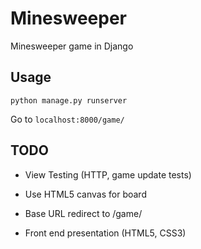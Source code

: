 # Minesweeper

Minesweeper game in Django

## Usage

```python manage.py runserver```

Go to ```localhost:8000/game/```

## TODO

- View Testing (HTTP, game update tests)

- Use HTML5 canvas for board

- Base URL redirect to /game/

- Front end presentation (HTML5, CSS3)